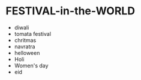 # FESTIVAL-in-the-WORLD
* diwali
* tomata festival
* chritmas
* navratra
* helloween
* Holi
* Women's day
* eid
